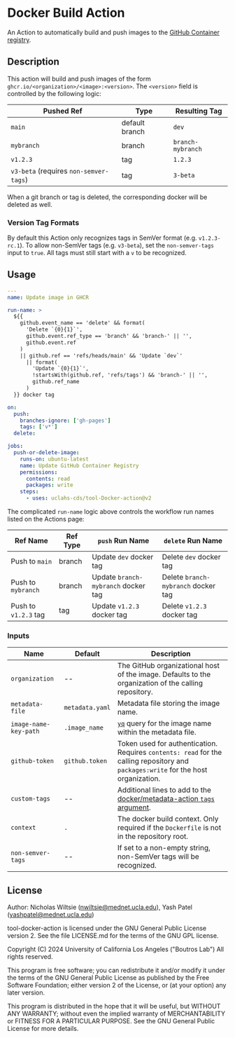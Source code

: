 # Docker Build Action

An Action to automatically build and push images to the [GitHub Container registry](https://github.com/features/packages).

## Description

This action will build and push images of the form `ghcr.io/<organization>/<image>:<version>`. The `<version>` field is controlled by the following logic:

| Pushed Ref | Type | Resulting Tag |
| ---------- | -------------- | ----------------- |
| `main` | default branch | `dev` |
| `mybranch` | branch | `branch-mybranch` |
| `v1.2.3` | tag | `1.2.3` |
| `v3-beta` (requires `non-semver-tags`) | tag | `3-beta` |

When a git branch or tag is deleted, the corresponding docker will be deleted as well.

### Version Tag Formats

By default this Action only recognizes tags in SemVer format (e.g. `v1.2.3-rc.1`). To allow non-SemVer tags (e.g. `v3-beta`), set the `non-semver-tags` input to `true`. All tags must still start with a `v` to be recognized.

## Usage

```yaml
---
name: Update image in GHCR

run-name: >
  ${{
    github.event_name == 'delete' && format(
      'Delete `{0}{1}`',
      github.event.ref_type == 'branch' && 'branch-' || '',
      github.event.ref
    )
    || github.ref == 'refs/heads/main' && 'Update `dev`'
      || format(
        'Update `{0}{1}`',
        !startsWith(github.ref, 'refs/tags') && 'branch-' || '',
        github.ref_name
      )
  }} docker tag

on:
  push:
    branches-ignore: ['gh-pages']
    tags: ['v*']
  delete:

jobs:
  push-or-delete-image:
    runs-on: ubuntu-latest
    name: Update GitHub Container Registry
    permissions:
      contents: read
      packages: write
    steps:
      - uses: uclahs-cds/tool-Docker-action@v2
```

The complicated `run-name` logic above controls the workflow run names listed on the Actions page:

| Ref Name | Ref Type | `push` Run Name | `delete` Run Name |
| -------------------- | -------- | ----------------------------------- | ----------------------------------- |
| Push to `main` | branch | Update `dev` docker tag | Delete `dev` docker tag |
| Push to `mybranch` | branch | Update `branch-mybranch` docker tag | Delete `branch-mybranch` docker tag |
| Push to `v1.2.3` tag | tag | Update `v1.2.3` docker tag | Delete `v1.2.3` docker tag |

### Inputs

| Name | Default | Description |
| ---- | ------- | ----------- |
| `organization` | -- | The GitHub organizational host of the image. Defaults to the organization of the calling repository. |
| `metadata-file` | `metadata.yaml` | Metadata file storing the image name. |
| `image-name-key-path` | `.image_name` | [`yq`](https://github.com/mikefarah/yq) query for the image name within the metadata file. |
| `github-token` | `github.token`  | Token used for authentication. Requires `contents: read` for the calling repository and `packages:write` for the host organization. |
| `custom-tags` | -- | Additional lines to add to the [docker/metadata-action `tags` argument](https://github.com/docker/metadata-action?tab=readme-ov-file#tags-input). |
| `context` | `.` | The docker build context. Only required if the `Dockerfile` is not in the repository root. |
| `non-semver-tags` | -- | If set to a non-empty string, non-SemVer tags will be recognized. |

## License

Author: Nicholas Wiltsie (nwiltsie@mednet.ucla.edu), Yash Patel (yashpatel@mednet.ucla.edu)

tool-docker-action is licensed under the GNU General Public License version 2. See the file LICENSE.md for the terms of the GNU GPL license.

Copyright (C) 2024 University of California Los Angeles ("Boutros Lab") All rights reserved.

This program is free software; you can redistribute it and/or modify it under the terms of the GNU General Public License as published by the Free Software Foundation; either version 2 of the License, or (at your option) any later version.

This program is distributed in the hope that it will be useful, but WITHOUT ANY WARRANTY; without even the implied warranty of MERCHANTABILITY or FITNESS FOR A PARTICULAR PURPOSE. See the GNU General Public License for more details.
